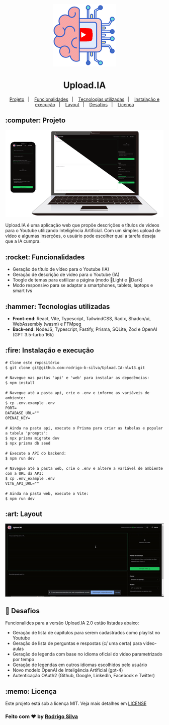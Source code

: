 <p align="center">
    <img src="https://github.com/rodrigo-b-silva/Upload.IA-nlw13/blob/main/.github/images/logo_upload_ai.png" width="200"/>
</p>

<h1 align="center">Upload.IA</h1>

<p align="center">
  <a href="#projeto">Projeto</a>&nbsp;&nbsp;&nbsp;|&nbsp;&nbsp;&nbsp;
  <a href="#funcionalidades">Funcionalidades</a>&nbsp;&nbsp;&nbsp;|&nbsp;&nbsp;&nbsp;
  <a href="#tecnologias">Tecnologias utilizadas</a>&nbsp;&nbsp;&nbsp;|&nbsp;&nbsp;&nbsp;
  <a href="#instalacao">Instalação e execução</a>&nbsp;&nbsp;&nbsp;|&nbsp;&nbsp;&nbsp;
  <a href="#layout">Layout</a>&nbsp;&nbsp;&nbsp;|&nbsp;&nbsp;&nbsp;
  <a href="#desafio">Desafios</a>&nbsp;&nbsp;&nbsp;|&nbsp;&nbsp;&nbsp;
  <a href="#licenca">Licença</a>
</p>


<h2 id="projeto">:computer: Projeto</h2>
<p align="center">
    <img src="https://github.com/rodrigo-b-silva/Upload.IA-nlw13/blob/main/.github/images/upload_ai_devices.png" width="900"/>
</p>
Upload.IA é uma aplicação web que propõe descrições e títulos de vídeos para o Youtube utilizando Inteligência Artificial. Com um simples upload de vídeo e algumas inserções, o usuário pode escolher qual a tarefa deseja que a IA cumpra. 


<h2 id="funcionalidades">:rocket: Funcionalidades</h2>

* Geração de título de vídeo para o Youtube (IA)
* Geração de descrição de vídeo para o Youtube (IA)
* Toogle de temas para estilizar a página (modo :butterfly:Light e :bat:Dark)
* Modo responsivo para se adaptar a smartphones, tablets, laptops e smart tvs


<h2 id="tecnologias">:hammer: Tecnologias utilizadas</h2>

* **Front-end**: React, Vite, Typescript, TailwindCSS, Radix, Shadcn/ui, WebAssembly (wasm) e FFMpeg
* **Back-end**: NodeJS, Typescript, Fastify, Prisma, SQLite, Zod e OpenAI (GPT 3.5-turbo 16k)


<h2 id="instalacao">:fire: Instalação e execução</h2>


```
# Clone este repositório
$ git clone git@github.com:rodrigo-b-silva/Upload.IA-nlw13.git

# Navegue nas pastas 'api' e 'web' para instalar as depedências:
$ npm install

# Navegue até a pasta api, crie o .env e informe as variáveis de ambiente:
$ cp .env.example .env
PORT=
DATABASE_URL=""
OPENAI_KEY=

# Ainda na pasta api, execute o Prisma para criar as tabelas e popular a tabela 'prompts':
$ npx prisma migrate dev
$ npx prisma db seed

# Execute a API do backend:
$ npm run dev

# Navegue até a pasta web, crie o .env e altere a variável de ambiente com a URL da API:
$ cp .env_example .env
VITE_API_URL=""

# Ainda na pasta web, execute o Vite:
$ npm run dev
```


<h2 id="layout">:art: Layout</h2>
<p align="center">
    <img src="https://github.com/rodrigo-b-silva/Upload.IA-nlw13/blob/main/.github/images/UploadIA_live.gif" width="900"/>
</p>


<h2 id="desafio">🧠 Desafios</h2>

Funcionalides para a versão Upload.IA 2.0 estão listadas abaixo:
* Geração de lista de capítulos para serem cadastrados como playlist no Youtube
* Geração de lista de perguntas e respostas (c/ uma certa) para video-aulas
* Geração de legenda com base no idioma oficial do video parametrizado por tempo
* Geração de legendas em outros idiomas escolhidos pelo usuário
* Novo modelo OpenAI de Inteligência Artificial (gpt-4)
* Autenticação OAuth2 (Github, Google, LinkedIn, Facebook e Twitter)


<h2 id="licenca">:memo: Licença</h2>

Este projeto está sob a licença MIT. Veja mais detalhes em [LICENSE](https://github.com/rodrigo-b-silva/Upload.IA-nlw13/blob/main/LICENSE) 


### Feito com :heart: by [Rodrigo Silva](https://www.linkedin.com/in/rodrigobarbosa1993)
